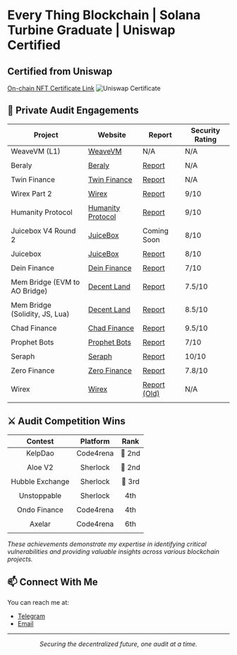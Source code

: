 # Every Thing Blockchain | Solana Turbine Graduate | Uniswap Certified

## Certified from Uniswap 
[On-chain NFT Certificate Link](https://opensea.io/assets/matic/0x483189819b48cf9275d92d33ea07d723498413ee/54)
![Uniswap Certificate](https://github.com/user-attachments/assets/6e56210d-842a-48b0-aa18-e885ef153b18)


## 🔐 Private Audit Engagements

| Project | Website | Report | Security Rating | 
|---------|---------|--------|-----------------|
| WeaveVM (L1) | [WeaveVM](https://www.wvm.dev/) | N/A | N/A |
| | | | |
| Beraly | [Beraly](https://www.berally.io/) | [Report](https://drive.google.com/file/d/1YquzDEUq44Y95J9kIUOc_B4iXRfOGwAT/view) | N/A |
| | | | |
| Twin Finance | [Twin Finance](https://twin.finance/) | [Report](https://drive.google.com/file/d/1t1xV2EnqgyeY0aUIn5bhuldlr9ejAwGu/view) | N/A |
| | | | |
| Wirex Part 2 | [Wirex](https://wirexapp.com/) | [Report](https://drive.google.com/file/d/1RMWk_Co9C1VO3QVEfFLlM5NMikKYlDP0/view) | 9/10 |
| | | | |
| Humanity Protocol | [Humanity Protocol](https://www.humanity.org/) | [Report](https://drive.google.com/file/d/1DjqMvnP2hZGEckFqjRUHh2wkcHUTDNsV/view) | 9/10 |
| | | | |
| Juicebox V4 Round 2 | [JuiceBox](https://juicebox.money) | Coming Soon | 8/10 |
| | | | |
| Juicebox | [JuiceBox](https://juicebox.money/) | [Report](https://github.com/0xnirlin/Private-Audits/blob/main/02-juicebox-eth-audit-report-v4.pdf) | 8/10 |
| | | | |
| Dein Finance | [Dein Finance](https://dein.fi) | [Report](https://github.com/0xnirlin/Private-Audits/blob/main/01-Dein-Finance.md) | 7/10 |
| | | | |
| Mem Bridge (EVM to AO Bridge) | [Decent Land](https://decent.land) | [Report](https://github.com/0xnirlin/Private-Audits/blob/main/03-Mem-Bridge(Solidity%2BJs).md) | 7.5/10 |
| | | | |
| Mem Bridge (Solidity, JS, Lua) | [Decent Land](https://decent.land) | [Report](https://github.com/0xnirlin/Private-Audits/blob/main/04-MEM-Bridge(Solidity%2BLua%2BJs).md) | 8.5/10 |
| | | | |
| Chad Finance | [Chad Finance](https://chadfinance.xyz) | [Report](https://github.com/0xnirlin/Private-Audits/blob/main/05-Chad-Finance-Report.md) | 9.5/10 |
| | | | |
| Prophet Bots | [Prophet Bots](https://prophetbots.io) | [Report](https://github.com/0xnirlin/Private-Audits/blob/main/06-prophet-bot-audit-reports.pdf) | 7/10 |
| | | | |
| Seraph | [Seraph](https://www.seraph.game/#/main) | [Report](https://github.com/0xnirlin/Private-Audits/blob/main/07-Seraph-Report.md) | 10/10 |
| | | | |
| Zero Finance | [Zero Finance](https://zerog.finance/) | [Report](https://github.com/0xnirlin/Private-Audits/blob/main/08-ZeroFinance.md) | 7.8/10 |
| | | | |
| Wirex | [Wirex](https://wirexapp.com/) | [Report (Old)](https://drive.google.com/file/d/1yD4GJtH7lu_zlWYx0Af8oAGthV19_2cS/view) | N/A |
| | | | |

## ⚔️ Audit Competition Wins
| Contest | Platform | Rank |
|:-------:|:--------:|:----:|
| KelpDao | Code4rena | 🥈 2nd |
| | | |
| Aloe V2 | Sherlock | 🥈 2nd |
| | | |
| Hubble Exchange | Sherlock | 🥉 3rd |
| | | |
| Unstoppable | Sherlock | 4th |
| | | |
| Ondo Finance | Code4rena | 4th |
| | | |
| Axelar | Code4rena | 6th |
| | | |

*These achievements demonstrate my expertise in identifying critical vulnerabilities and providing valuable insights across various blockchain projects.*

## 📫 Connect With Me
You can reach me at:
- [Telegram](https://t.me/nirlinsec)
- [Email](mailto:0xnirlin@gmail.com)

---

<p align="center">
  <em>Securing the decentralized future, one audit at a time.</em>
</p>
